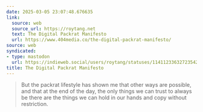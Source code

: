 ```yaml
---
date: 2025-03-05 23:07:48.676635
link:
  source: web
  source_url: https://roytang.net
  text: The Digital Packrat Manifesto
  url: https://www.404media.co/the-digital-packrat-manifesto/
source: web
syndicated:
- type: mastodon
  url: https://indieweb.social/users/roytang/statuses/114112336327235420
title: The Digital Packrat Manifesto
---
```


> But the packrat lifestyle has shown me that other ways are possible, and that at the end of the day, the only things we can trust to always be there are the things we can hold in our hands and copy without restriction.